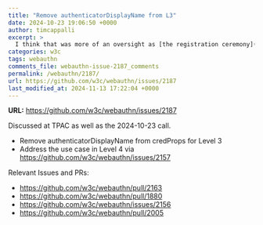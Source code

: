 ```yaml
---
title: "Remove authenticatorDisplayName from L3"
date: 2024-10-23 19:06:50 +0000
author: timcappalli
excerpt: >
  I think that was more of an oversight as [the registration ceremony](https://w3c.github.io/webauthn/#reg-ceremony-store-credential-record) only mentions `credProps` as a possible _additional_ mechanism to set `authenticatorDisplayName`. The authentication section should have been written similarly. Regardless, I don't care enough about this; so if people want it removed, then so be it.
categories: w3c
tags: webauthn
comments_file: webauthn-issue-2187_comments
permalink: /webauthn/2187/
url: https://github.com/w3c/webauthn/issues/2187
last_modified_at: 2024-11-13 17:22:04 +0000
---
```



**URL:** https://github.com/w3c/webauthn/issues/2187

Discussed at TPAC as well as the 2024-10-23 call.

- Remove authenticatorDisplayName from credProps for Level 3
- Address the use case in Level 4 via https://github.com/w3c/webauthn/issues/2157


Relevant Issues and PRs:

- https://github.com/w3c/webauthn/pull/2163
- https://github.com/w3c/webauthn/pull/1880
- https://github.com/w3c/webauthn/issues/2156
- https://github.com/w3c/webauthn/pull/2005
